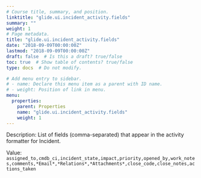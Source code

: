 ```yaml
---
# Course title, summary, and position.
linktitle: "glide.ui.incident_activity.fields"
summary: ""
weight: 1
# Page metadata.
title: "glide.ui.incident_activity.fields"
date: "2018-09-09T00:00:00Z"
lastmod: "2018-09-09T00:00:00Z"
draft: false  # Is this a draft? true/false
toc: true  # Show table of contents? true/false
type: docs  # Do not modify.

# Add menu entry to sidebar.
# - name: Declare this menu item as a parent with ID name.
# - weight: Position of link in menu.
menu:
  properties:
    parent: Properties
    name: "glide.ui.incident_activity.fields"
    weight: 1
---
```


Description: List of fields (comma-separated) that appear in the activity formatter for Incident.


Value: `assigned_to,cmdb_ci,incident_state,impact,priority,opened_by,work_notes,comments,*Email*,*Relations*,*Attachments*,close_code,close_notes,actions_taken`